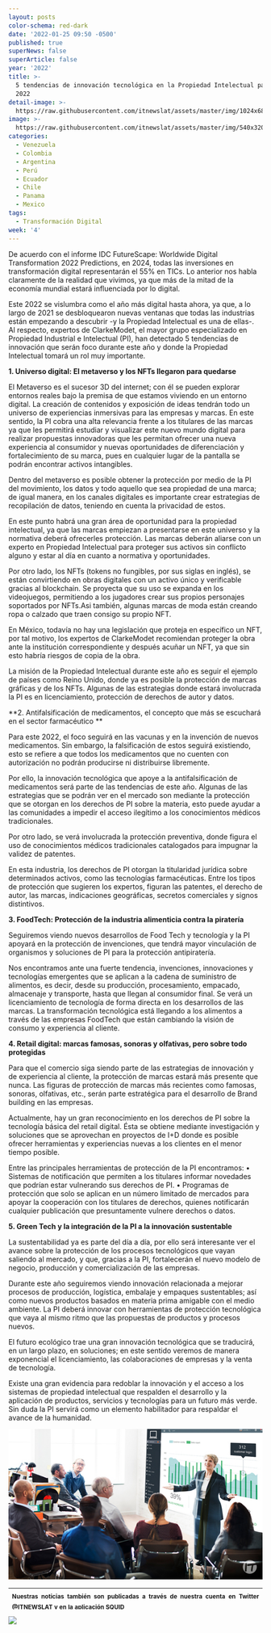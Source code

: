 ```yaml
---
layout: posts
color-schema: red-dark
date: '2022-01-25 09:50 -0500'
published: true
superNews: false
superArticle: false
year: '2022'
title: >-
  5 tendencias de innovación tecnológica en la Propiedad Intelectual para este
  2022
detail-image: >-
  https://raw.githubusercontent.com/itnewslat/assets/master/img/1024x680/tendencias-digitales-g.jpg
image: >-
  https://raw.githubusercontent.com/itnewslat/assets/master/img/540x320/tendencias-digitales-p.jpg
categories:
  - Venezuela
  - Colombia
  - Argentina
  - Perú
  - Ecuador
  - Chile
  - Panama
  - Mexico
tags:
  - Transformación Digital
week: '4'
---
```

De acuerdo con el informe IDC FutureScape: Worldwide Digital Transformation 2022 Predictions, en 2024, todas las inversiones en transformación digital representarán el 55% en TICs. Lo anterior nos habla claramente de la realidad que vivimos, ya que más de la mitad de la economía mundial estará influenciada por lo digital. 

Este 2022 se vislumbra como el año más digital hasta ahora, ya que, a lo largo de 2021 se desbloquearon nuevas ventanas que todas las industrias están empezando a descubrir -y la Propiedad Intelectual es una de ellas-. 
Al respecto, expertos de ClarkeModet, el mayor grupo especializado en Propiedad Industrial e Intelectual (PI), han detectado 5 tendencias de innovación que serán foco durante este año y donde la Propiedad Intelectual tomará un rol muy importante.

**1.	Universo digital: El metaverso y los NFTs llegaron para quedarse**

 El Metaverso es el sucesor 3D del internet; con él se pueden explorar entornos reales bajo la premisa de que estamos viviendo en un entorno digital. La creación de contenidos y exposición de ideas tendrán todo un universo de experiencias inmersivas para las empresas y marcas. En este sentido, la PI cobra una alta relevancia frente a los titulares de las marcas ya que les permitirá estudiar y visualizar este nuevo mundo digital para realizar propuestas innovadoras que les permitan ofrecer una nueva experiencia al consumidor y nuevas oportunidades de diferenciación y fortalecimiento de su marca, pues en cualquier lugar de la pantalla se podrán encontrar activos intangibles. 

Dentro del metaverso es posible obtener la protección por medio de la PI del movimiento, los datos y todo aquello que sea propiedad de una marca; de igual manera, en los canales digitales es importante crear estrategias de recopilación de datos, teniendo en cuenta la privacidad de estos. 

En este punto habrá una gran área de oportunidad para la propiedad intelectual, ya que las marcas empiezan a presentarse en este universo y la normativa deberá ofrecerles protección. Las marcas deberán aliarse con un experto en Propiedad Intelectual para proteger sus activos sin conflicto alguno y estar al día en cuanto a normativa y oportunidades.

Por otro lado, los NFTs (tokens no fungibles, por sus siglas en inglés), se están convirtiendo en obras digitales con un activo único y verificable gracias al blockchain. Se proyecta que su uso se expanda en los videojuegos, permitiendo a los jugadores crear sus propios personajes soportados por NFTs.Asi también, algunas marcas de moda están creando ropa o calzado que traen consigo su propio NFT.

En México, todavía no hay una legislación que proteja en específico un NFT, por tal motivo, los expertos de ClarkeModet recomiendan proteger la obra ante la institución correspondiente y después acuñar un NFT, ya que sin esto habría riesgos de copia de la obra. 

La misión de la Propiedad Intelectual durante este año es seguir el ejemplo de países como Reino Unido, donde ya es posible la protección de marcas gráficas y de los NFTs. Algunas de las estrategias donde estará involucrada la PI es en licenciamiento, protección de derechos de autor y datos. 

**2.	Antifalsificación de medicamentos, el concepto que más se escuchará en el sector farmacéutico **

Para este 2022, el foco seguirá en las vacunas y en la invención de nuevos medicamentos. Sin embargo, la falsificación de estos seguirá existiendo, esto se refiere a que todos los medicamentos que no cuenten con autorización no podrán producirse ni distribuirse libremente. 

Por ello, la innovación tecnológica que apoye a la antifalsificación de medicamentos será parte de las tendencias de este año.  Algunas de las estrategias que se podrán ver en el mercado son mediante la protección que se otorgan en los derechos de PI sobre la materia, esto puede ayudar a las comunidades a impedir el acceso ilegítimo a los conocimientos médicos tradicionales.
 
Por otro lado, se verá involucrada la protección preventiva, donde figura el uso de conocimientos médicos tradicionales catalogados para impugnar la validez de patentes.

En esta industria, los derechos de PI otorgan la titularidad jurídica sobre determinados activos, como las tecnologías farmacéuticas. Entre los tipos de protección que sugieren los expertos, figuran las patentes, el derecho de autor, las marcas, indicaciones geográficas, secretos comerciales y signos distintivos.


**3.	FoodTech: Protección de la industria alimenticia contra la piratería**

Seguiremos viendo nuevos desarrollos de Food Tech y tecnología y la PI apoyará en la protección de invenciones, que tendrá mayor vinculación de organismos y soluciones de PI para la protección antipiratería. 

Nos encontramos ante una fuerte tendencia, invenciones, innovaciones y tecnologías emergentes que se aplican a la cadena de suministro de alimentos, es decir, desde su producción, procesamiento, empacado, almacenaje y transporte, hasta que llegan al consumidor final. Se verá un licenciamiento de tecnología de forma directa en los desarrollos de las marcas. 
La transformación tecnológica está llegando a los alimentos a través de las empresas FoodTech que están cambiando la visión de consumo y experiencia al cliente.

**4.	Retail digital: marcas famosas, sonoras y olfativas, pero sobre todo protegidas**

Para que el comercio siga siendo parte de las estrategias de innovación y de experiencia al cliente, la protección de marcas estará más presente que nunca. Las figuras de protección de marcas más recientes como famosas, sonoras, olfativas, etc., serán parte estratégica para el desarrollo de Brand building en las empresas. 
 
Actualmente, hay un gran reconocimiento en los derechos de PI sobre la tecnología básica del retail digital. Ésta se obtiene mediante investigación y soluciones que se aprovechan en proyectos de I+D donde es posible ofrecer herramientas y experiencias nuevas a los clientes en el menor tiempo posible. 

Entre las principales herramientas de protección de la PI encontramos: 
•	Sistemas de notificación que permiten a los titulares informar novedades que podrían estar vulnerando sus derechos de PI. 
•	Programas de protección que solo se aplican en un número limitado de mercados para apoyar la cooperación con los titulares de derechos, quienes notificarán cualquier publicación que presuntamente vulnere derechos o datos.
 
**5.	Green Tech y la integración de la PI a la innovación sustentable**

La sustentabilidad ya es parte del día a día, por ello será interesante ver el avance sobre la protección de los procesos tecnológicos que vayan saliendo al mercado, y que, gracias a la PI, fortalecerán el nuevo modelo de negocio, producción y comercialización de las empresas. 

Durante este año seguiremos viendo innovación relacionada a mejorar procesos de producción, logística, embalaje y empaques sustentables; así como nuevos productos basados en materia prima amigable con el medio ambiente. La PI deberá innovar con herramientas de protección tecnológica que vaya al mismo ritmo que las propuestas de productos y procesos nuevos. 

El futuro ecológico trae una gran innovación tecnológica que se traducirá, en un largo plazo, en soluciones; en este sentido veremos de manera exponencial el licenciamiento, las colaboraciones de empresas y la venta de tecnología.

Existe una gran evidencia para redoblar la innovación y el acceso a los sistemas de propiedad intelectual que respalden el desarrollo y la aplicación de productos, servicios y tecnologías para un futuro más verde. Sin duda la PI servirá como un elemento habilitador para respaldar el avance de la humanidad.

![](https://raw.githubusercontent.com/itnewslat/assets/master/img/540x320/tendencias-digitales-p.jpg)

<table style="height: 42px;" width="569">
<tbody>
<tr>
<td style="text-align: justify;"><sub><strong>Nuestras noticias también son publicadas a través de nuestra cuenta en Twitter <a href="https://twitter.com/itnewslat?lang=es">@ITNEWSLAT</a> y en la aplicación <a href="https://squidapp.co/en/">SQUID</a></strong></sub></td>
</tr>
</tbody>
</table>

<img src="https://tracker.metricool.com/c3po.jpg?hash=56f88a41e39ab42c063cc51676587a04"/>